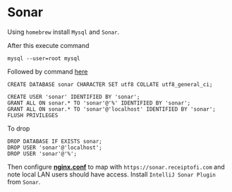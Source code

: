 Sonar
=====

Using `homebrew` install `Mysql` and `Sonar`.

After this execute command 

    mysql --user=root mysql
    
Followed by command [here](https://github.com/SonarSource/sonar-examples/tree/master/scripts/database/mysql "Create Sonar DB")

    CREATE DATABASE sonar CHARACTER SET utf8 COLLATE utf8_general_ci;

    CREATE USER 'sonar' IDENTIFIED BY 'sonar';
    GRANT ALL ON sonar.* TO 'sonar'@'%' IDENTIFIED BY 'sonar';
    GRANT ALL ON sonar.* TO 'sonar'@'localhost' IDENTIFIED BY 'sonar';
    FLUSH PRIVILEGES

To drop    

    DROP DATABASE IF EXISTS sonar;
    DROP USER 'sonar'@'localhost';
    DROP USER 'sonar'@'%';

Then configure **[nginx.conf](../nginx/nginx.conf.md)** to map with `https://sonar.receiptofi.com` and note local LAN users should have access.
Install `IntelliJ Sonar Plugin` from `Sonar`.

    
